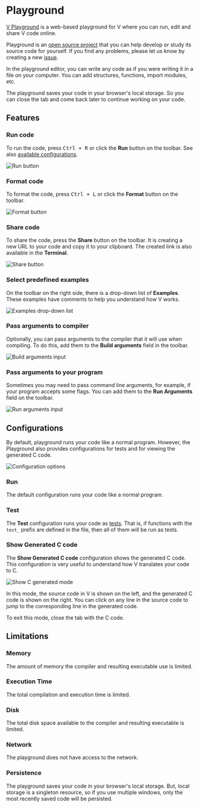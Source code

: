 # Playground

[V Playground](https://play.vlang.foundation/) is a web-based playground for V
where you can run, edit and share V code online.

Playground is an
[open source project](https://github.com/vlang-foundation/playground)
that you can help develop or study its source code for yourself.
If you find any problems, please let us know by creating a new
[issue](https://github.com/vlang-foundation/playground/issues/new).

In the playground editor, you can write any code as if you were writing it in a file on your
computer.
You can add structures, functions, import modules, etc.

The playground saves your code in your browser's local storage.
So you can close the tab and come back later to continue working on your code.

## Features

### Run code

To run the code, press <kbd>Ctrl + R</kbd> or click the **Run** button on the toolbar.
See also [available configurations](#configurations).

![Run button](/assets/_images/tools/playground/run.png)

### Format code

To format the code, press <kbd>Ctrl + L</kbd> or click the **Format** button on the toolbar.

![Format button](/assets/_images/tools/playground/format.png)

### Share code

To share the code, press the **Share** button on the toolbar.
It is creating a new URL to your code and copy it to your clipboard.
The created link is also available in the **Terminal**.

![Share button](/assets/_images/tools/playground/share.png)

### Select predefined examples

On the toolbar on the right side, there is a drop-down list of **Examples**.
These examples have comments to help you understand how V works.

![Examples drop-down list](/assets/_images/tools/playground/examples.png)

### Pass arguments to compiler

Optionally, you can pass arguments to the compiler that it will use when compiling.
To do this, add them to the **Build arguments** field in the toolbar.

![Build arguments input](/assets/_images/tools/playground/build-arguments.png)

### Pass arguments to your program

Sometimes you may need to pass command line arguments, for example,
if your program accepts some flags.
You can add them to the **Run Arguments** field on the toolbar.

![Run arguments input](/assets/_images/tools/playground/run-arguments.png)

## Configurations

By default, playground runs your code like a normal program.
However, the Playground also provides configurations for tests and for viewing the generated C code.

![Configuration options](/assets/_images/tools/playground/configurations.png)

### Run

The default configuration runs your code like a normal program.

### Test

The **Test** configuration runs your code as
[tests](../concepts/testing.md).
That is, if functions with the `test_` prefix are defined in the file, then all of them will be run
as tests.

### Show Generated C code

The **Show Generated C code** configuration shows the generated C code.
This configuration is very useful to understand how V translates your code to C.

![Show C generated mode](/assets/_images/tools/playground/cgen-mode.png)

In this mode, the source code in V is shown on the left,
and the generated C code is shown on the right.
You can click on any line in the source code
to jump to the corresponding line in the generated code.

To exit this mode, close the tab with the C code.

## Limitations

### Memory

The amount of memory the compiler and resulting executable use is limited.

### Execution Time

The total compilation and execution time is limited.

### Disk

The total disk space available to the compiler and resulting executable is limited.

### Network

The playground does not have access to the network.

### Persistence

The playground saves your code in your browser's local storage.
But, local storage is a singleton resource, so if you use multiple windows,
only the most recently saved code will be persisted.

